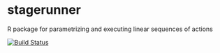 stagerunner
===========

R package for parametrizing and executing linear sequences of actions 

[![Build Status](https://travis-ci.org/robertzk/stagerunner.svg?branch=master)](https://travis-ci.org/robertzk/stagerunner.svg?branch=master)
